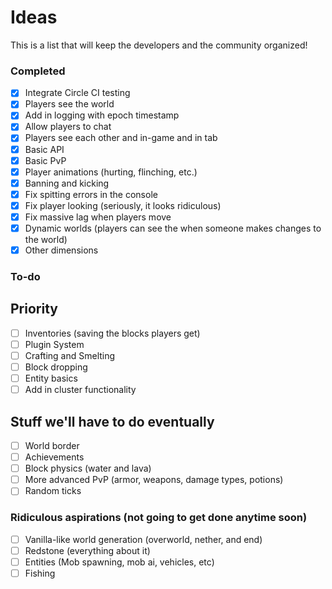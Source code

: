 Ideas
=====

This is a list that will keep the developers and the community organized!

### Completed
 - [x] Integrate Circle CI testing
 - [x] Players see the world
 - [x] Add in logging with epoch timestamp
 - [x] Allow players to chat
 - [x] Players see each other and in-game and in tab
 - [x] Basic API
 - [x] Basic PvP
 - [x] Player animations (hurting, flinching, etc.)
 - [x] Banning and kicking
 - [x] Fix spitting errors in the console
 - [x] Fix player looking (seriously, it looks ridiculous)
 - [x] Fix massive lag when players move
 - [x] Dynamic worlds (players can see the when someone makes changes to the world)
 - [x] Other dimensions

### To-do
## Priority
 - [ ] Inventories (saving the blocks players get)
 - [ ] Plugin System
 - [ ] Crafting and Smelting
 - [ ] Block dropping
 - [ ] Entity basics
 - [ ] Add in cluster functionality
## Stuff we'll have to do eventually
 - [ ] World border
 - [ ] Achievements
 - [ ] Block physics (water and lava)
 - [ ] More advanced PvP (armor, weapons, damage types, potions)
 - [ ] Random ticks

### Ridiculous aspirations (not going to get done anytime soon)
 - [ ] Vanilla-like world generation (overworld, nether, and end)
 - [ ] Redstone (everything about it)
 - [ ] Entities (Mob spawning, mob ai, vehicles, etc)
 - [ ] Fishing
